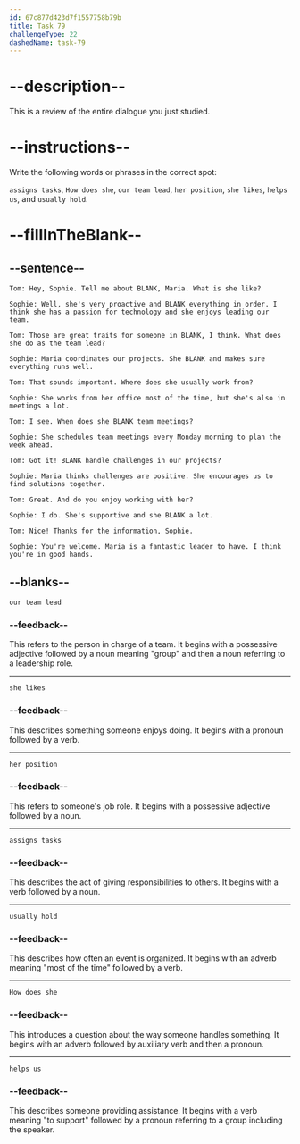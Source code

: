 ```yaml
---
id: 67c877d423d7f1557758b79b
title: Task 79
challengeType: 22
dashedName: task-79
---
```


<!-- REVIEW -->

# --description--

This is a review of the entire dialogue you just studied.

# --instructions--

Write the following words or phrases in the correct spot:

`assigns tasks`, `How does she`, `our team lead`, `her position`, `she likes`, `helps us`, and `usually hold`.

# --fillInTheBlank--

## --sentence--

`Tom: Hey, Sophie. Tell me about BLANK, Maria. What is she like?`  

`Sophie: Well, she's very proactive and BLANK everything in order. I think she has a passion for technology and she enjoys leading our team.`  

`Tom: Those are great traits for someone in BLANK, I think. What does she do as the team lead?`  

`Sophie: Maria coordinates our projects. She BLANK and makes sure everything runs well.`  

`Tom: That sounds important. Where does she usually work from?`  

`Sophie: She works from her office most of the time, but she's also in meetings a lot.`  

`Tom: I see. When does she BLANK team meetings?`  

`Sophie: She schedules team meetings every Monday morning to plan the week ahead.`  

`Tom: Got it! BLANK handle challenges in our projects?`  

`Sophie: Maria thinks challenges are positive. She encourages us to find solutions together.`  

`Tom: Great. And do you enjoy working with her?`  

`Sophie: I do. She's supportive and she BLANK a lot.`  

`Tom: Nice! Thanks for the information, Sophie.`  

`Sophie: You're welcome. Maria is a fantastic leader to have. I think you're in good hands.`  

## --blanks--

`our team lead`  

### --feedback--

This refers to the person in charge of a team. It begins with a possessive adjective followed by a noun meaning "group" and then a noun referring to a leadership role.

---

`she likes`  

### --feedback--

This describes something someone enjoys doing. It begins with a pronoun followed by a verb.  

---

`her position`  

### --feedback--

This refers to someone's job role. It begins with a possessive adjective followed by a noun.  

---

`assigns tasks`  

### --feedback--

This describes the act of giving responsibilities to others. It begins with a verb followed by a noun.  

---

`usually hold`  

### --feedback--

This describes how often an event is organized. It begins with an adverb meaning "most of the time" followed by a verb.  

---

`How does she`  

### --feedback--

This introduces a question about the way someone handles something. It begins with an adverb followed by auxiliary verb and then a pronoun.  

---

`helps us`  

### --feedback--

This describes someone providing assistance. It begins with a verb meaning "to support" followed by a pronoun referring to a group including the speaker.  
